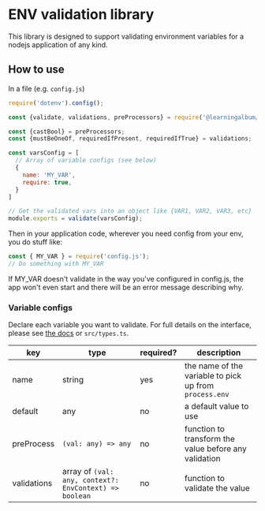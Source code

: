 # ENV validation library

This library is designed to support validating environment variables for a nodejs application of any kind. 

## How to use

In a file (e.g. `config.js`)
```js
require('dotenv').config();

const {validate, validations, preProcessors} = require('@learningalbum/env-validation');

const {castBool} = preProcessors;
const {mustBeOneOf, requiredIfPresent, requiredIfTrue} = validations;

const varsConfig = [
  // Array of variable configs (see below)
  {
    name: 'MY_VAR',
    require: true,
  }
]

// Get the validated vars into an object like {VAR1, VAR2, VAR3, etc} 
module.exports = validate(varsConfig);
```

Then in your application code, wherever you need config from your env, you do stuff like:

```js
const { MY_VAR } = require('config.js');
// Do something with MY_VAR
```

If MY_VAR doesn't validate in the way you've configured in config.js, the app won't even start and there will be an 
error message describing why.

### Variable configs

Declare each variable you want to validate. For full details on the interface, please see [the docs](https://pages.git.vzlt.cloud/learningalbum/lib-env-validation/) or `src/types.ts`. 

|key|type|required?|description|
|-|-|-|-|
|name|string|yes|the name of the variable to pick up from `process.env`|
|default|any|no|a default value to use|
|preProcess|`(val: any) => any`|no|function to transform the value before any validation|
|validations|array of `(val: any, context?: EnvContext) => boolean`|no|function to validate the value|
